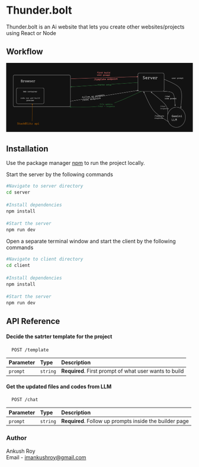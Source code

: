 # Thunder.bolt

Thunder.bolt is an Ai website that lets you create other websites/projects using React or Node

## Workflow

![](https://github.com/ankushroy25/thunderbolt-ai/blob/main/Architecture.png)

## Installation

Use the package manager [npm](https://docs.npmjs.com/downloading-and-installing-node-js-and-npm) to run the project locally.

Start the server by the following commands

```bash
#Navigate to server directory
cd server

#Install dependencies
npm install

#Start the server
npm run dev
```

Open a separate terminal window and start the client by the following commands

```bash
#Navigate to client directory
cd client

#Install dependencies
npm install

#Start the server
npm run dev
```

## API Reference

#### Decide the satrter template for the project

```http
  POST /template
```

| Parameter | Type     | Description                                            |
| :-------- | :------- | :----------------------------------------------------- |
| `prompt`  | `string` | **Required**. First prompt of what user wants to build |

#### Get the updated files and codes from LLM

```http
  POST /chat
```

| Parameter | Type     | Description                                             |
| :-------- | :------- | :------------------------------------------------------ |
| `prompt`  | `string` | **Required**. Follow up prompts inside the builder page |

### Author

Ankush Roy  
Email - imankushroy@gmail.com
